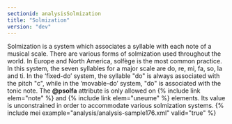 ```yaml
---
sectionid: analysisSolmization
title: "Solmization"
version: "dev"
---
```


Solmization is a system which associates a syllable with each note of a musical scale. There are various forms of solmization used throughout the world. In Europe and North America, solfège is the most common practice. In this system, the seven syllables for a major scale are do, re, mi, fa, so, la and ti. In the ‘fixed-do’ system, the syllable "do" is always associated with the pitch "c", while in the ‘movable-do’ system, "do" is associated with the tonic note. The **@psolfa** attribute is only allowed on {% include link elem="note" %} and {% include link elem="uneume" %} elements. Its value is unconstrained in order to accommodate various solmization systems.
{% include mei example="analysis/analysis-sample176.xml" valid="true" %}
    
